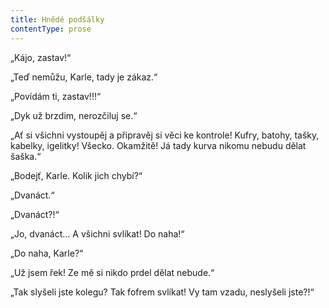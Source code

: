 ```yaml
---
title: Hnědé podšálky
contentType: prose
---
```


„Kájo, zastav!“

„Teď nemůžu, Karle, tady je zákaz.“

„Povídám ti, zastav!!!“

„Dyk už brzdim, nerozčiluj se.“

„Ať si všichni vystoupěj a připravěj si věci ke kontrole! Kufry, batohy, tašky, kabelky, igelitky! Všecko. Okamžitě! Já tady kurva nikomu nebudu dělat šaška.“

„Bodejť, Karle. Kolik jich chybí?“

„Dvanáct.“

„Dvanáct?!“

„Jo, dvanáct… A všichni svlíkat! Do naha!“

„Do naha, Karle?“

„Už jsem řek! Ze mě si nikdo prdel dělat nebude.“

„Tak slyšeli jste kolegu? Tak fofrem svlíkat! Vy tam vzadu, neslyšeli jste?!“
